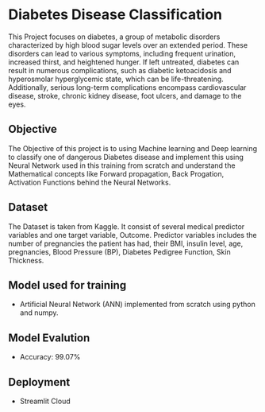 # Diabetes Disease Classification

This Project focuses on diabetes, a group of metabolic disorders characterized by high blood sugar levels over an extended period. These disorders can lead to various symptoms, including frequent urination, increased thirst, and heightened hunger. If left untreated, diabetes can result in numerous complications, such as diabetic ketoacidosis and hyperosmolar hyperglycemic state, which can be life-threatening. Additionally, serious long-term complications encompass cardiovascular disease, stroke, chronic kidney disease, foot ulcers, and damage to the eyes.

## Objective 
The Objective of this project is to using Machine learning and Deep learning to classify one of dangerous Diabetes disease and implement this using Neural Network used in this training from scratch and understand the Mathematical concepts like Forward propagation, Back Progation, Activation Functions behind the Neural Networks.

## Dataset 

The Dataset is taken from Kaggle. It consist of several medical predictor variables and one target variable, Outcome. Predictor variables includes the number of pregnancies the patient has had, their BMI, insulin level, age, pregnancies, Blood Pressure (BP), Diabetes Pedigree Function, Skin Thickness.

## Model used for training
- Artificial Neural Network (ANN) implemented from scratch using python and numpy.

## Model Evalution
- Accuracy: 99.07%

## Deployment 
-  Streamlit Cloud
